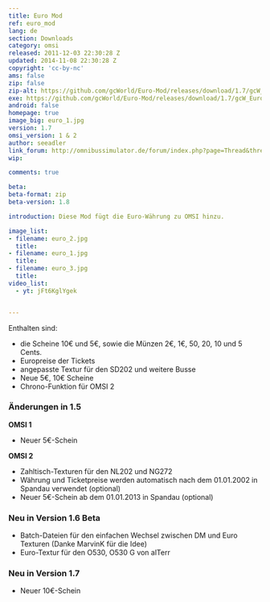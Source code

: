 ```yaml
---
title: Euro Mod
ref: euro_mod
lang: de
section: Downloads
category: omsi
released: 2011-12-03 22:30:28 Z
updated: 2014-11-08 22:30:28 Z
copyright: 'cc-by-nc'
ams: false
zip: false
zip-alt: https://github.com/gcWorld/Euro-Mod/releases/download/1.7/gcW_Euro_1.7.zip
exe: https://github.com/gcWorld/Euro-Mod/releases/download/1.7/gcW_Euro_1.7.exe
android: false
homepage: true
image_big: euro_1.jpg
version: 1.7
omsi_version: 1 & 2
author: seeadler
link_forum: http://omnibussimulator.de/forum/index.php?page=Thread&threadID=114
wip:

comments: true

beta:
beta-format: zip
beta-version: 1.8

introduction: Diese Mod fügt die Euro-Währung zu OMSI hinzu.

image_list:
- filename: euro_2.jpg
  title:
- filename: euro_1.jpg
  title:
- filename: euro_3.jpg
  title:
video_list:
  - yt: jFt6KglYgek


---
```


Enthalten sind:
- die Scheine 10€ und 5€, sowie die Münzen 2€, 1€, 50, 20, 10 und 5 Cents.
- Europreise der Tickets
- angepasste Textur für den SD202 und weitere Busse
- Neue 5€, 10€ Scheine
- Chrono-Funktion für OMSI 2

<div class="bg-secondary text-white p-3 mb-2" markdown="block">

### Änderungen in 1.5

**OMSI 1**

- Neuer 5€-Schein

**OMSI 2**

- Zahltisch-Texturen für den NL202 und NG272
- Währung und Ticketpreise werden automatisch nach dem 01.01.2002 in Spandau verwendet (optional)
- Neuer 5€-Schein ab dem 01.01.2013 in Spandau (optional)

### Neu in Version 1.6 Beta

- Batch-Dateien für den einfachen Wechsel zwischen DM und Euro Texturen (Danke MarvinK für die Idee)
- Euro-Textur für den O530, O530 G von alTerr

### Neu in Version 1.7

- Neuer 10€-Schein

</div>
